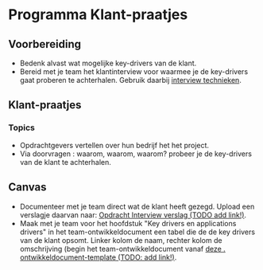 # Programma Klant-praatjes
## Voorbereiding
- Bedenk alvast wat mogelijke key-drivers van de klant.
- Bereid met je team het klantinterview voor waarmee je de key-drivers gaat proberen te achterhalen. Gebruik daarbij [interview technieken](../onderwijsmateriaal/readers/interview-technieken.pdf).
## Klant-praatjes

### Topics
- Opdrachtgevers vertellen over hun bedrijf het het project.
- Via doorvragen : waarom, waarom, waarom? probeer je de key-drivers van de klant te achterhalen.

## Canvas
- Documenteer met je team direct wat de klant heeft gezegd. Upload een verslagje daarvan naar: [Opdracht Interview verslag (TODO add link!)]().
- Maak met je team voor het hoofdstuk "Key drivers en applications drivers" in het team-ontwikkeldocument een tabel die de de key drivers van de klant opsomt. Linker kolom de naam, rechter kolom de omschrijving (begin het team-ontwikkeldocument vanaf [deze . ontwikkeldocument-template (TODO: add link!)](). 